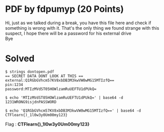 # PDF by fdpumyp (20 Points)
Hi, just as we talked during a break, you have this file here and check if something is wrong with it. That's the only thing we found strange with this suspect, I hope there will be a password for his external drive
<br>
Bye
# Solved
```console
$ strings dontopen.pdf
== SECRET DATA DONT LOOK AT THIS ==
external:Q1RGbGVhcm57KV8xbDB3M3kwVW0wMG15MTIzfQ==
pin:1234
password:MTIzMVdST05HOWlzamRuUEFTU1dPUkQ=
```
```console
$ echo 'MTIzMVdST05HOWlzamRuUEFTU1dPUkQ=' | base64 -d
1231WRONG9isjdnPASSWORD

$ echo 'Q1RGbGVhcm57KV8xbDB3M3kwVW0wMG15MTIzfQ==' | base64 -d
CTFlearn{)_1l0w3y0Um00my123}
```
Flag : <b>CTFlearn{)_1l0w3y0Um00my123}</b>

